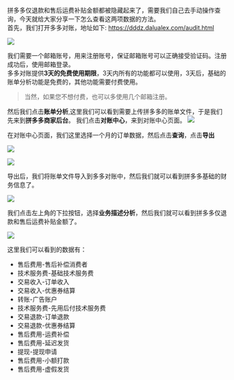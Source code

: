 拼多多仅退款和售后运费补贴金额都被隐藏起来了，需要我们自己去手动操作查询，今天就给大家分享一下怎么查看这两项数据的方法。  
首先，我们打开多多对账，地址如下:  https://dddz.dalualex.com/audit.html

![](https://picgo.dalualex.cn/20240919100446.png)

我们需要一个邮箱账号，用来注册账号，保证邮箱账号可以正确接受验证码。注册成功后，使用邮箱登录。  
多多对账提供**3天的免费使用期限**，3天内所有的功能都可以使用，3天后，基础的账单分析功能是免费的，其他功能需要付费使用。  

>当然，如果您不想付费，也可以多使用几个邮箱注册。

然后我们点击**账单分析**,这里我们可以看到需要上传拼多多的账单文件，于是我们先来到**拼多多商家后台**。
我们点击**对账中心**，来到对账中心页面。
![](https://picgo.dalualex.cn/20240919103612.png)

在对账中心页面，我们这里选择一个月的订单数据，然后点击**查询**，点击**导出**

![](https://picgo.dalualex.cn/20240919103831.png)

![](https://picgo.dalualex.cn/20240919104107.png)

导出后，我们将账单文件导入到多多对账中，然后我们就可以看到拼多多基础的财务信息了。

![](https://picgo.dalualex.cn/20240919104324.png)

我们点击左上角的下拉按钮，选择**业务描述分析**，然后我们就可以看到拼多多仅退款和售后运费补贴金额了。

![](https://picgo.dalualex.cn/20240919104554.png)

这里我们可以看到的数据有：

- 售后费用-售后补偿消费者
- 技术服务费-基础技术服务费
- 交易收入-订单收入
- 交易收入-优惠券结算
- 转账-广告账户
- 技术服务费-先用后付技术服务费
- 交易退款-订单退款
- 交易退款-优惠券结算
- 售后费用-运费补偿
- 售后费用-延迟发货
- 提现-提现申请
- 售后费用-小额打款
- 售后费用-虚假发货
